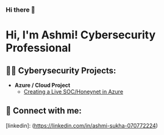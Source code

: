 ### Hi there 👋
<h1>Hi, I'm Ashmi! Cybersecurity Professional </h1>

<h2>👨‍💻 Cyberysecurity Projects:</h2>

- <b>Azure / Cloud Project</b>
  - [Creating a Live SOC/Honeynet in Azure](https://github.com/asukha93/Cloud-SOC)

<h2> 🤳 Connect with me:</h2>

<hi>[linkedin]: (https://linkedin.com/in/ashmi-sukha-070772224) </h1>
